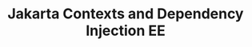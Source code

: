---
title: "Jakarta Contexts and Dependency Injection EE"
summary: "Jakarta Contexts and Dependency Injection EE defines CDI integraton requirements."
#<!--.................0123456789.123456789.123456789.123456789.123456789.123456789-->
summary_sixty_char: "CDI integration requirements for EE containers"
project_id: "ee4j.cdiee"
---